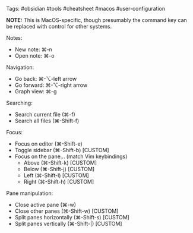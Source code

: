 Tags: #obsidian #tools #cheatsheet #macos #user-configuration 

**NOTE:** This is MacOS-specific, though presumably the command key can be replaced with control for other systems.

Notes:
- New note: ⌘-n
- Open note: ⌘-o

Navigation:
- Go back: ⌘-⌥-left arrow
- Go forward: ⌘-⌥-right arrow
- Graph view: ⌘-g

Searching:
- Search current file (⌘-f)
- Search all files (⌘-Shift-f)

Focus:
- Focus on editor (⌘-Shift-e)
- Toggle sidebar (⌘-Shift-b) \[CUSTOM\]
- Focus on the pane... (match Vim keybindings)
    - Above (⌘-Shift-k) \[CUSTOM\]
    - Below (⌘-Shift-j) \[CUSTOM\]
    - Left (⌘-Shift-l) \[CUSTOM\]
    - Right (⌘-Shift-h) \[CUSTOM\]

Pane manipulation:
- Close active pane (⌘-w)
- Close other panes (⌘-Shift-w) \[CUSTOM\]
- Split panes horizontally (⌘-Shift-s) \[CUSTOM\]
- Split panes vertically (⌘-Shift-|) \[CUSTOM\]